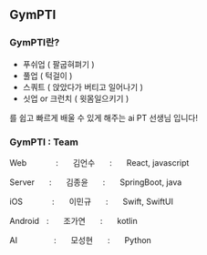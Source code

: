 ## GymPTI

### GymPTI란?

- 푸쉬업 ( 팔굽혀펴기 )
- 풀업 ( 턱걸이 )
- 스쿼트 ( 앉았다가 버티고 일어나기 )
- 싯업 or 크런치 ( 윗몸일으키기 )

를 쉽고 빠르게 배울 수 있게 해주는 ai PT 선생님 입니다!

### GymPTI : Team
 
Webㅤㅤㅤㅤ:ㅤㅤ김언수ㅤㅤ:ㅤㅤReact, javascript

Serverㅤㅤ:ㅤㅤ김종윤ㅤㅤ:ㅤㅤSpringBoot, java

iOSㅤㅤㅤㅤ:ㅤㅤ이민규ㅤㅤ:ㅤㅤSwift, SwiftUI

Androidㅤ:ㅤㅤ조가연ㅤㅤ:ㅤㅤkotlin

AIㅤㅤㅤㅤㅤ:ㅤㅤ모성현ㅤㅤ:ㅤㅤPython
